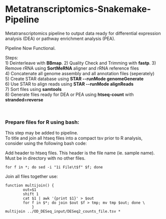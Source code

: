 # Metatranscriptomics-Snakemake-Pipeline  
  
  

Metatranscriptomics pipeline to output data ready for differential expression analysis (DEA) or pathway enrichment analysis (PEA).  
  
Pipeline Now Functional.  
  
Steps:  
1)‎ Deinterleave with **BBmap**. 
2) Quality Check and Trimming with **fastp**. 
3) Remove rRNA using **SortMeRNA** aligner and rRNA reference files  
4) Concatenate all genome assembly and all annotation files (seperately)  
5) Create STAR database using **STAR --runMode genomeGenerate**  
6) Use STAR to align reads using **STAR --runMode alignReads**  
7) Sort files using **samtools**  
8) Generate files ready for DEA or PEA using **htseq-count** with **stranded=reverse**    
  
  <br/>
  
  
### Prepare files for R using bash:  
This step may be added to pipeline.    
To title and join all htseq files into a compact tsv prior to R analysis, consider using the following bash code:  
  
Add header to htseq files. This header is the file name (ie. sample name).   
Must be in directory with no other files.  
  
```
for f in *; do sed -i "1i File\t$f" $f; done
```
  
Join all files together use:  
  
```
function multijoin() { 
        out=$1 
        shift 1 
        cat $1 | awk '{print $1}' > $out 
        for f in $*; do join $out $f > tmp; mv tmp $out; done \
            }
multijoin ../OD_DESeq_input/DESeq2_counts_file.tsv *
```
  
